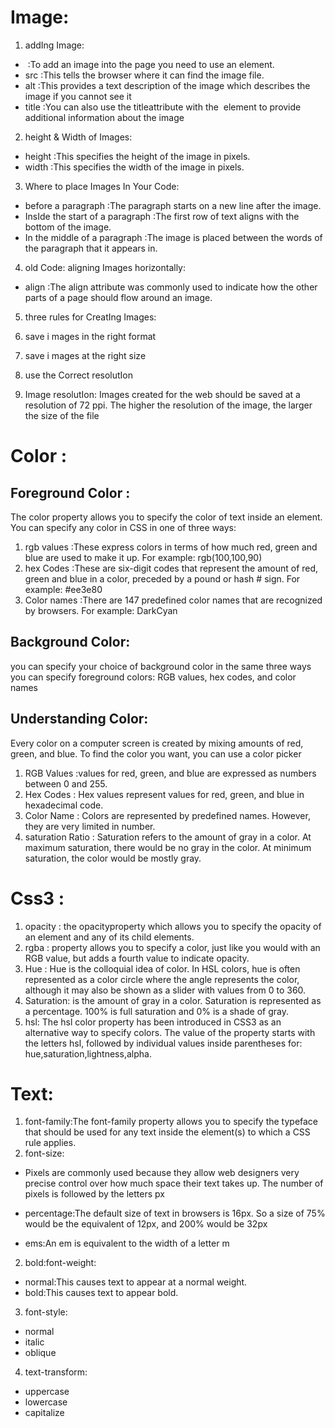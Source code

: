 # Image:
1. addIng Image:
* <img> :To add an image into the page you need to use an <img>element.
* src :This tells the browser where it can find the image file.
* alt :This provides a text description of the image which describes the image if you cannot see it
* title :You can also use the titleattribute with the <img> element to provide additional information about the image
2. height & Width of Images:
* height :This specifies the height of the image in pixels.
* width :This specifies the width of the image in pixels.
3. Where to place Images In Your Code:
* before a paragraph :The paragraph starts on a new line after the image.
*  InsIde the start of a paragraph :The first row of text aligns with the bottom of the image.
*  In the middle of a paragraph :The image is placed between the words of the paragraph that it appears in.
4. old Code: aligning Images horizontally:
* align :The align attribute was commonly used to indicate how the other parts of a page should flow around an image.

5. three rules for CreatIng Images:
1. save i  mages in the right format
2. save i  mages at the right size
3. use the Correct resolutIon

6. Image resolutIon:
Images created for the web should be saved at a resolution of 72 ppi. The higher the resolution of the image, the larger the size of the file

# Color :
## Foreground Color :
The color property allows you to specify the color of text inside an element. You can specify any color in CSS in one of three ways:
1. rgb values :These express colors in terms of how much red, green and blue are used to make it up. For example: rgb(100,100,90)
2. hex Codes :These are six-digit codes that represent the amount of red, green and blue in a color, preceded by a pound or hash # sign. For example: #ee3e80
3. Color names :There are 147 predefined color names that are recognized by browsers. For example: DarkCyan

## Background Color:
you can specify your choice of background color in the same three ways you can specify foreground colors: RGB values, hex codes, and color names 

## Understanding Color:
Every color on a computer screen is created by mixing amounts of red, green, and blue. To find the color you want, you can use a color picker
1. RGB Values :values for red, green, and blue are expressed as numbers between 0 and 255. 
2. Hex Codes : Hex values represent values for red, green, and blue in hexadecimal code.
3. Color Name : Colors are represented by predefined names. However, they are very limited in number.
4. saturation Ratio : Saturation refers to the amount of gray in a color. At maximum saturation, 
there would be no gray in the color. At minimum saturation, the color would be mostly gray.
# Css3 :
1. opacity : the opacityproperty which allows you to specify the opacity of an element and any of its child elements. 
2. rgba : property allows you to specify a color, just like you would with an RGB value, but adds a fourth value to indicate opacity.
3. Hue : Hue is the colloquial idea of color. In HSL colors, hue is often represented as a color circle where the angle represents the color,
although it may also be shown as a slider with values from 0 to 360.
4. Saturation: is the amount of gray in a color. Saturation is represented as a percentage. 100% is full saturation and 0% is a shade of gray.
5. hsl:
The hsl color property has been introduced in CSS3 as an alternative way to specify colors. 
The value of the property starts with the letters hsl, followed by individual values inside parentheses for:
hue,saturation,lightness,alpha.

# Text:
1. font-family:The font-family property allows you to specify the typeface that should be used for any text inside the element(s) to which a CSS rule applies.
2. font-size:
* Pixels are commonly used because they allow web designers very precise control over how much space their text takes up. The number of pixels is followed by the letters px

* percentage:The default size of text in browsers is 16px. So a size of 75% would be the equivalent of 12px, and 200% would be 32px
* ems:An em is equivalent to the width of a letter m
2. bold:font-weight:
* normal:This causes text to appear at a normal weight.
* bold:This causes text to appear bold.
3. font-style:
* normal
* italic
* oblique
4. text-transform:
* uppercase
* lowercase
* capitalize

